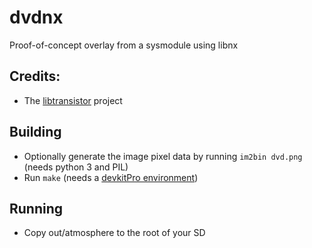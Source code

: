 # dvdnx

Proof-of-concept overlay from a sysmodule using libnx

## Credits:
- The [libtransistor](https://github.com/reswitched/libtransistor) project

## Building
- Optionally generate the image pixel data by running `im2bin dvd.png` (needs python 3 and PIL)
- Run `make` (needs a [devkitPro environment](https://devkitpro.org/wiki/devkitPro_pacman))

## Running
- Copy out/atmosphere to the root of your SD
